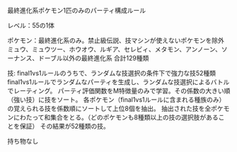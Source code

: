 最終進化系ポケモン1匹のみのパーティ構成ルール

レベル：55の1体

ポケモン：最終進化系のみ。禁止級伝説、技マシンが使えないポケモンを除外
ミュウ、ミュウツー、ホウオウ、ルギア、セレビィ、メタモン、アンノーン、ソーナンス、ドーブル以外の最終進化系
合計129種類

技: final1vs1ルールのうちで、ランダムな技選択の条件下で強力な技52種類
final1vs1ルールでランダムなパーティを生成し、ランダムな技選択によるバトルでレーティング。
パーティ評価関数をM特徴量のみで学習。その係数の大きい順（強い技）に技をソート。
各ポケモン（final1vs1ルールに含まれる種族のみ）の覚えられる技を係数順にソートして上位8個を抽出。
抽出された技を全ポケモンにわたって和集合をとる。（どのポケモンも8種類以上の技の選択肢があることを保証）
その結果が52種類の技。

持ち物なし
